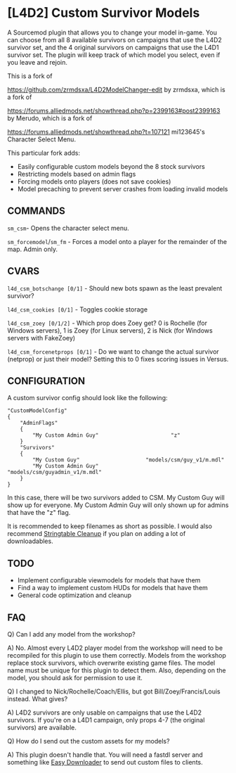 # [L4D2] Custom Survivor Models

A Sourcemod plugin that allows you to change your model in-game. You can choose from all 8 available survivors on campaigns that use the L4D2 survivor set, and the 4 original survivors on campaigns that use the L4D1 survivor set.  The plugin will keep track of which model you select, even if you leave and rejoin.

This is a fork of
 
https://github.com/zrmdsxa/L4D2ModelChanger-edit by zrmdsxa, which is a fork of 

https://forums.alliedmods.net/showthread.php?p=2399163#post2399163 by Merudo, which is a fork of 

https://forums.alliedmods.net/showthread.php?t=107121 mi123645's Character Select Menu.

This particular fork adds:

- Easily configurable custom models beyond the 8 stock survivors
- Restricting models based on admin flags
- Forcing models onto players (does not save cookies)
- Model precaching to prevent server crashes from loading invalid models

## COMMANDS

`sm_csm`- Opens the character select menu.

`sm_forcemodel`/`sm_fm` - Forces a model onto a player for the remainder of the map. Admin only. 

## CVARS

`l4d_csm_botschange [0/1]` - Should new bots spawn as the least prevalent survivor?

`l4d_csm_cookies [0/1]` - Toggles cookie storage

`l4d_csm_zoey [0/1/2]` - Which prop does Zoey get? 0 is Rochelle (for Windows servers), 1 is Zoey (for Linux servers), 2 is Nick (for Windows servers with FakeZoey)

`l4d_csm_forcenetprops [0/1]` - Do we want to change the actual survivor (netprop) or just their model? Setting this to 0 fixes scoring issues in Versus.

## CONFIGURATION

A custom survivor config should look like the following:

```
"CustomModelConfig"
{
	"AdminFlags"
	{
		"My Custom Admin Guy"						"z"
	}
	"Survivors"
	{
		"My Custom Guy"						"models/csm/guy_v1/m.mdl"
		"My Custom Admin Guy"				"models/csm/guyadmin_v1/m.mdl"
	}
}
```

In this case, there will be two survivors added to CSM. My Custom Guy will show up for everyone. My Custom Admin Guy will only shown up for admins that have the "z" flag.

It is recommended to keep filenames as short as possible.  I would also recommend [Stringtable Cleanup](https://github.com/sappykun/stringtable-cleanup) if you plan on adding a lot of downloadables.

## TODO

- Implement configurable viewmodels for models that have them
- Find a way to implement custom HUDs for models that have them
- General code optimization and cleanup

## FAQ

Q) Can I add any model from the workshop?

A) No. Almost every L4D2 player model from the workshop will need to be recompiled for this plugin to use them correctly. Models from the workshop replace stock survivors, which overwrite existing game files. The model name must be unique for this plugin to detect them. Also, depending on the model, you should ask for permission to use it.


Q) I changed to Nick/Rochelle/Coach/Ellis, but got Bill/Zoey/Francis/Louis instead. What gives?

A) L4D2 survivors are only usable on campaigns that use the L4D2 survivors. If you're on a L4D1 campaign, only props 4-7 (the original survivors) are available.


Q) How do I send out the custom assets for my models?

A) This plugin doesn't handle that. You will need a fastdl server and something like [Easy Downloader](https://forums.alliedmods.net/showthread.php?t=292207) to send out custom files to clients.

